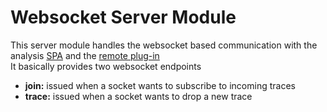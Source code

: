 # Websocket Server Module

This server module handles the websocket based communication with
the analysis [SPA](http://en.wikipedia.org/wiki/Single-page_application) and the [remote plug-in](../../assets/plugins#remote-plug-in)  
It basically provides two websocket endpoints
* **join:** issued when a socket wants to subscribe to incoming traces
* **trace:** issued when a socket wants to drop a new trace
